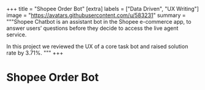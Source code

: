 +++
title = "Shopee Order Bot"
[extra]
labels = ["Data Driven", "UX Writing"]
image = "https://avatars.githubusercontent.com/u/583231"
summary = """Shopee Chatbot is an assistant bot in the Shopee e-commerce app, to answer users’ questions before they decide to access the live agent service.

In this project we reviewed the UX of a core task bot and raised solution rate by 3.71%.
"""
+++

# Shopee Order Bot
